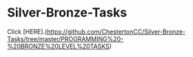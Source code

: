 # Silver-Bronze-Tasks
Click [HERE].(https://github.com/ChestertonCC/Silver-Bronze-Tasks/tree/master/PROGRAMMING%20-%20BRONZE%20LEVEL%20TASKS)
